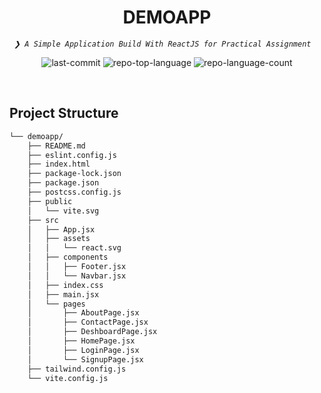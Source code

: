 <p align="center"><h1 align="center">DEMOAPP</h1></p>
<p align="center">
	<em><code>❯ A Simple Application Build With ReactJS for Practical Assignment  </code></em>
</p>
<p align="center">
	<img src="https://img.shields.io/github/last-commit/xxehacker/demoapp?style=default&logo=git&logoColor=white&color=11e87a" alt="last-commit">
	<img src="https://img.shields.io/github/languages/top/xxehacker/demoapp?style=default&color=11e87a" alt="repo-top-language">
	<img src="https://img.shields.io/github/languages/count/xxehacker/demoapp?style=default&color=11e87a" alt="repo-language-count">
</p>
<p align="center"><!-- default option, no dependency badges. -->
</p>
<p align="center">
	<!-- default option, no dependency badges. -->
</p>
<br>

##  Project Structure

```sh
└── demoapp/
    ├── README.md
    ├── eslint.config.js
    ├── index.html
    ├── package-lock.json
    ├── package.json
    ├── postcss.config.js
    ├── public
    │   └── vite.svg
    ├── src
    │   ├── App.jsx
    │   ├── assets
    │   │   └── react.svg
    │   ├── components
    │   │   ├── Footer.jsx
    │   │   └── Navbar.jsx
    │   ├── index.css
    │   ├── main.jsx
    │   └── pages
    │       ├── AboutPage.jsx
    │       ├── ContactPage.jsx
    │       ├── DeshboardPage.jsx
    │       ├── HomePage.jsx
    │       ├── LoginPage.jsx
    │       └── SignupPage.jsx
    ├── tailwind.config.js
    └── vite.config.js
```

